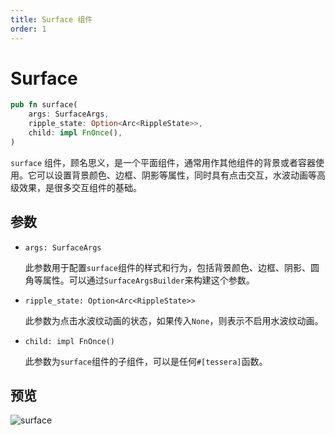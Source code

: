 ```yaml
---
title: Surface 组件
order: 1
---
```


# Surface

```rust
pub fn surface(
    args: SurfaceArgs,
    ripple_state: Option<Arc<RippleState>>,
    child: impl FnOnce(),
)
```

`surface` 组件，顾名思义，是一个平面组件，通常用作其他组件的背景或者容器使用。它可以设置背景颜色、边框、阴影等属性，同时具有点击交互，水波动画等高级效果，是很多交互组件的基础。

## 参数

- `args: SurfaceArgs`

  此参数用于配置`surface`组件的样式和行为，包括背景颜色、边框、阴影、圆角等属性。可以通过`SurfaceArgsBuilder`来构建这个参数。

- `ripple_state: Option<Arc<RippleState>>`

  此参数为点击水波纹动画的状态，如果传入`None`，则表示不启用水波纹动画。

- `child: impl FnOnce()`

  此参数为`surface`组件的子组件，可以是任何`#[tessera]`函数。

## 预览

![surface](/surface_example.png)
